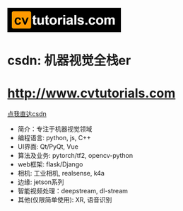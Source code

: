 <!-- _coverpage.md -->
<!-- 封面 -->

![网站域名](./assets/cvtutorials.png)

# csdn: 机器视觉全栈er
# http://www.cvtutorials.com

[点我直达csdn](https://blog.csdn.net/qq_42322191)

- 简介：专注于机器视觉领域
- 编程语言: python, js, C++
- UI界面: Qt/PyQt, Vue
- 算法及业务: pytorch/tf2, opencv-python
- web框架: flask/Django  
- 相机: 工业相机, realsense, k4a
- 边缘: jetson系列
- 智能视频处理：deepstream, dl-stream
- 其他(仅限简单使用): XR, 语音识别
